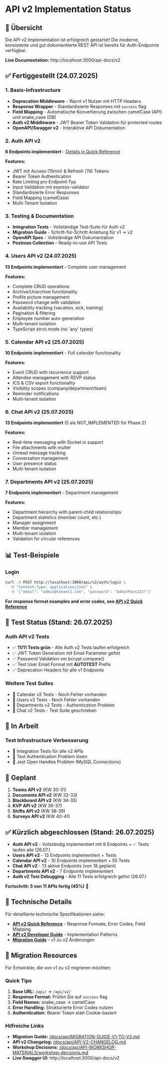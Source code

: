 # API v2 Implementation Status

## 🚀 Übersicht

Die API v2 Implementation ist erfolgreich gestartet! Die moderne, konsistente und gut dokumentierte REST API ist bereits für Auth-Endpoints verfügbar.

**Live Documentation:** http://localhost:3000/api-docs/v2

## ✅ Fertiggestellt (24.07.2025)

### 1. Basis-Infrastructure

- **Deprecation Middleware** - Warnt v1 Nutzer mit HTTP Headers
- **Response Wrapper** - Standardisierte Responses mit `success` flag
- **Field Mapping** - Automatische Konvertierung zwischen camelCase (API) und snake_case (DB)
- **Auth v2 Middleware** - JWT Bearer Token Validation für protected routes
- **OpenAPI/Swagger v2** - Interaktive API Dokumentation

### 2. Auth API v2

**6 Endpoints implementiert** - [Details in Quick Reference](./API-V2-QUICK-REFERENCE.md#common-endpoints)

**Features:**
- JWT mit Access (15min) & Refresh (7d) Tokens
- Bearer Token Authentication
- Rate Limiting pro Endpoint-Typ
- Input Validation mit express-validator
- Standardisierte Error Responses
- Field Mapping (camelCase)
- Multi-Tenant Isolation

### 3. Testing & Documentation

- **Integration Tests** - Vollständige Test-Suite für Auth v2
- **Migration Guide** - Schritt-für-Schritt Anleitung für v1 → v2
- **OpenAPI Spec** - Vollständige API Dokumentation
- **Postman Collection** - Ready-to-use API Tests

### 4. Users API v2 (24.07.2025)

**13 Endpoints implementiert** - Complete user management

**Features:**
- Complete CRUD operations
- Archive/Unarchive functionality
- Profile picture management
- Password change with validation
- Availability tracking (vacation, sick, training)
- Pagination & filtering
- Employee number auto-generation
- Multi-tenant isolation
- TypeScript strict mode (no 'any' types)

### 5. Calendar API v2 (25.07.2025)

**10 Endpoints implementiert** - Full calendar functionality

**Features:**
- Event CRUD with recurrence support
- Attendee management with RSVP status
- ICS & CSV export functionality
- Visibility scopes (company/department/team)
- Reminder notifications
- Multi-tenant isolation

### 6. Chat API v2 (25.07.2025)

**13 Endpoints implementiert** (5 als NOT_IMPLEMENTED für Phase 2)

**Features:**
- Real-time messaging with Socket.io support
- File attachments with multer
- Unread message tracking
- Conversation management
- User presence status
- Multi-tenant isolation

### 7. Departments API v2 (25.07.2025)

**7 Endpoints implementiert** - Department management

**Features:**
- Department hierarchy with parent-child relationships
- Department statistics (member count, etc.)
- Manager assignment
- Member management
- Multi-tenant isolation
- Validation for circular references

## 📊 Test-Beispiele

### Login

```bash
curl -X POST http://localhost:3000/api/v2/auth/login \
  -H "Content-Type: application/json" \
  -d '{"email": "admin@tenant1.com", "password": "AdminPass123!"}'
```

**For response format examples and error codes, see [API v2 Quick Reference](./API-V2-QUICK-REFERENCE.md#-response-format)**

## 🧪 Test Status (Stand: 26.07.2025)

### Auth API v2 Tests
- ✅ **11/11 Tests grün** - Alle Auth v2 Tests laufen erfolgreich
- ✅ JWT Token Generation mit Email Parameter gefixt
- ✅ Password Validation vor bcrypt.compare()
- ✅ Test User Email Format mit __AUTOTEST__ Prefix
- ✅ Deprecation Headers für alle v1 Endpoints

### Weitere Test Suites
- 🔧 Calendar v2 Tests - Noch Fehler vorhanden
- 🔧 Users v2 Tests - Noch Fehler vorhanden
- 🔧 Departments v2 Tests - Authentication Problem
- 🔧 Chat v2 Tests - Test Suite geschrieben

## 🔄 In Arbeit

### Test Infrastructure Verbesserung

- 🔧 Integration Tests für alle v2 APIs
- 🔧 Test Authentication Problem lösen
- 🔧 Jest Open Handles Problem (MySQL Connections)

## 📅 Geplant

1. **Teams API v2** (KW 30-31)
2. **Documents API v2** (KW 32-33)
3. **Blackboard API v2** (KW 34-35)
4. **KVP API v2** (KW 36-37)
5. **Shifts API v2** (KW 38-39)
6. **Surveys API v2** (KW 40-41)

## ✅ Kürzlich abgeschlossen (Stand: 26.07.2025)

- **Auth API v2** - Vollständig implementiert mit 6 Endpoints + ✅ Tests laufen alle (26.07.)
- **Users API v2** - 13 Endpoints implementiert + Tests
- **Calendar API v2** - 10 Endpoints implementiert + 55 Tests
- **Chat API v2** - 13 aktive Endpoints (von 18 geplant)
- **Departments API v2** - 7 Endpoints implementiert
- **Auth v2 Test Debugging** - Alle 11 Tests erfolgreich gefixt (26.07.)

**Fortschritt: 5 von 11 APIs fertig (45%)** 🚀

## 🔧 Technische Details

Für detaillierte technische Spezifikationen siehe:
- **[API v2 Quick Reference](./API-V2-QUICK-REFERENCE.md)** - Response Formate, Error Codes, Field Mapping
- **[API v2 Developer Guide](./API-V2-DEVELOPER-GUIDE.md)** - Implementation Patterns
- **[Migration Guide](./MIGRATION-GUIDE-V1-TO-V2.md)** - v1 zu v2 Änderungen

## 📝 Migration Resources

Für Entwickler, die von v1 zu v2 migrieren möchten:

### Quick Tips

1. **Base URL:** `/api/` → `/api/v2/`
2. **Response Format:** Prüfen Sie auf `success` flag
3. **Field Names:** snake_case → camelCase
4. **Error Handling:** Strukturierte Error Codes nutzen
5. **Authentication:** Bearer Token statt Cookie-basiert

### Hilfreiche Links

- **Migration Guide:** [/docs/api/MIGRATION-GUIDE-V1-TO-V2.md](./MIGRATION-GUIDE-V1-TO-V2.md)
- **API v2 Changelog:** [/docs/api/API-V2-CHANGELOG.md](./API-V2-CHANGELOG.md)
- **Workshop Decisions:** [/docs/api/API-WORKSHOP-MATERIALS/workshop-decisions.md](./API-WORKSHOP-MATERIALS/workshop-decisions.md)
- **Live Swagger UI:** http://localhost:3000/api-docs/v2
